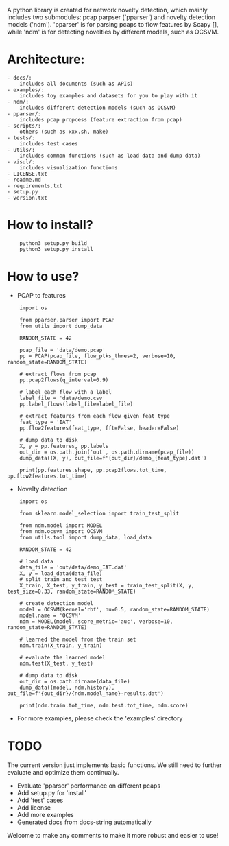 A python library is created for network novelty detection, which mainly includes two submodules: pcap parpser ('pparser') and novelty detection models ('ndm'). 'pparser' is for parsing pcaps to flow features by Scapy [], while 'ndm' is for detecting novelties by different models, such as OCSVM.

# Architecture:
    - docs/: 
        includes all documents (such as APIs)
    - examples/: 
        includes toy examples and datasets for you to play with it 
    - ndm/: 
        includes different detection models (such as OCSVM)
    - pparser/: 
        includes pcap propcess (feature extraction from pcap) 
    - scripts/: 
        others (such as xxx.sh, make) 
    - tests/: 
        includes test cases
    - utils/: 
        includes common functions (such as load data and dump data)
    - visul/: 
        includes visualization functions
    - LICENSE.txt
    - readme.md
    - requirements.txt
    - setup.py
    - version.txt
   
    
# How to install?
```
    python3 setup.py build
    python3 setup.py install
```


# How to use?
- PCAP to features
```python3
    import os

    from pparser.parser import PCAP
    from utils import dump_data
    
    RANDOM_STATE = 42
    
    pcap_file = 'data/demo.pcap'
    pp = PCAP(pcap_file, flow_ptks_thres=2, verbose=10, random_state=RANDOM_STATE)

    # extract flows from pcap
    pp.pcap2flows(q_interval=0.9)

    # label each flow with a label
    label_file = 'data/demo.csv'
    pp.label_flows(label_file=label_file)

    # extract features from each flow given feat_type
    feat_type = 'IAT'
    pp.flow2features(feat_type, fft=False, header=False)

    # dump data to disk
    X, y = pp.features, pp.labels
    out_dir = os.path.join('out', os.path.dirname(pcap_file))
    dump_data((X, y), out_file=f'{out_dir}/demo_{feat_type}.dat')

    print(pp.features.shape, pp.pcap2flows.tot_time, pp.flow2features.tot_time)

```

- Novelty detection
```python3
    import os

    from sklearn.model_selection import train_test_split
    
    from ndm.model import MODEL
    from ndm.ocsvm import OCSVM
    from utils.tool import dump_data, load_data
    
    RANDOM_STATE = 42

    # load data
    data_file = 'out/data/demo_IAT.dat'
    X, y = load_data(data_file)
    # split train and test test
    X_train, X_test, y_train, y_test = train_test_split(X, y, test_size=0.33, random_state=RANDOM_STATE)

    # create detection model
    model = OCSVM(kernel='rbf', nu=0.5, random_state=RANDOM_STATE)
    model.name = 'OCSVM'
    ndm = MODEL(model, score_metric='auc', verbose=10, random_state=RANDOM_STATE)

    # learned the model from the train set
    ndm.train(X_train, y_train)

    # evaluate the learned model
    ndm.test(X_test, y_test)

    # dump data to disk
    out_dir = os.path.dirname(data_file)
    dump_data((model, ndm.history), out_file=f'{out_dir}/{ndm.model_name}-results.dat')

    print(ndm.train.tot_time, ndm.test.tot_time, ndm.score)
```

- For more examples, please check the 'examples' directory 
    


# TODO
The current version just implements basic functions. We still need to further evaluate and optimize them continually. 
- Evaluate 'pparser' performance on different pcaps
- Add setup.py for 'install'
- Add 'test' cases
- Add license
- Add more examples
- Generated docs from docs-string automatically


Welcome to make any comments to make it more robust and easier to use!
